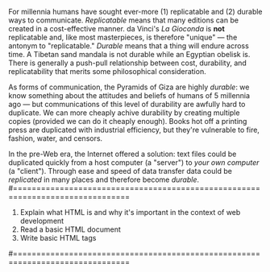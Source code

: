 
For millennia humans have sought ever-more (1) replicatable and (2) durable
ways to communicate. _Replicatable_ means that many editions can be created in
a cost-effective manner. da Vinci's _La Gioconda_ is **not** replicatable and,
like most masterpieces, is therefore "unique" &mdash; the antonym to
"replicatable."  _Durable_ means that a thing will endure across time. A
Tibetan sand mandala is not durable while an Egyptian obelisk is. There is
generally a push-pull relationship between cost, durability, and
replicatability that merits some philosophical consideration.

As forms of communication, the Pyramids of Giza are highly _durable_: we know
something about the attitudes and beliefs of humans of 5 millennia ago &mdash;
but communications of this level of durability are awfully hard to duplicate.
We can more cheaply achive durability by creating multiple copies (provided we
can do it cheaply enough).  Books hot off a printing press are duplicated with
industrial efficiency, but they're vulnerable to fire, fashion, water, and
censors.

In the pre-Web era, the Internet offered a solution: text files could be
duplicated quickly from a host computer (a "server") to _your own computer_ (a
"client"). Through ease and speed of data transfer data could be _replicated_
in many places and therefore become _durable_.
#===============================================================================

1. Explain what HTML is and why it's important in the context of web development
2. Read a basic HTML document
3. Write basic HTML tags

#===============================================================================

